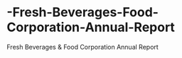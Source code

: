 # -Fresh-Beverages-Food-Corporation-Annual-Report
 Fresh Beverages &amp; Food Corporation Annual Report
